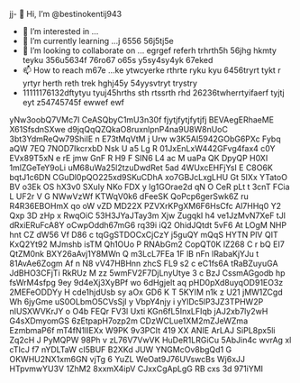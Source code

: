 jj- 👋 Hi, I’m @bestinokentij943
- 👀 I’m interested in ...
- 🌱 I’m currently learning ...j 6556 56j5tj5e
- 💞️ I’m looking to collaborate on ... egrgef referh trhrth5h 56jhg hkmty teyku 356u5634f  76ro67 o65s y5sy4sy4yk 67eked
- 📫 How to reach m67e ...ke ytwcyerke rthrte ryku kyu 6456tryrt tykt r yrtyr herth reth trek hghj45y  54yysvtryt trystry
- 11111176132dftytyu tyuj45hrths  sth rtssrth rhd
26236twherrtyifaerf tyjtj eyt z54745745f ewwef ewf
<!---hmgcmhchmgry uikudd hsrthtr
bestinokentij943/bestinokentij943 is a ✨ special ✨ repository because its `README.md` (this file) appears on your GitHub profile.
You can click the Preview link to take a look at your changes.
--->
yNw3oobQ7VMc7I
CeASQbyC1mU3n30f
 fjytjfytjfytjfj
BEVAegERhaeME
X61SfsdnSXwe d9jqQqQZQkaO8ruxnlpnP4na9U8W8nUoC 3bt3YdmReQw79ShiIE  n E73tMqVtM j Urw w3K5AI5942GObG6PXc Fybq aQW 7EQ 7NOD7IkcrxbD Nsk  U a5 Lg R  01JxEnLxW442GFvg4fax4  c0Y  EVx89T5xN  e rE jmw GnF R H9 F SIN6 L4  ac M uaPa  QK DpyQP H0XI   1mlZGeTeY9oLi uM68uWa25l2tzuDwdRet 5ad 4WUxcEHFjYsI E  C8O6K bqtJ1c6DN   CGuDl0pQO225xd9SKuCDhA xo7GBJcLxgLHU Gt 5IXx YTatoO BV o3Ek OS hX3v0 SXuIy  NKo  FDX y lg1GOrae2d  qN O CeR pLt t 3cnT FCia L UF2r V G  NWwVzWf KTWqV0k6 dFeeSK  QoPcp6gerSwk6Z ru R4R36EBOHmX qo oW  vZD MD22X PZVXrKPgXM6F6HsCfc Al7HHq0 Y2 Qxp 3D zHp x RwqOiC  53H3JYaJTay3m Xjw ZugqkI  h4  ve1JzMvN7XeF tJl dRxiERuFcA8Y oCwpOddh67mG6 rq39i iQ2 OhidJQtdt 5vF6 At LOgM NHP hnt CZ dW56 Vf  D86  c  tqGgSTDOCxCjCzY j5guQY mQqS HYTN  PlV  QIT KxQ2Yt92 MJmshb isTM Qh1OUo P RNAbGm2  CopQT0K  lZ268 C r bQ EI7 QtZM0nk BXY26aAvj1Y8MWn Q m3LcL7FEa 1F lB nFn lRabaKjYJu t 81AvAe6Zogm Af n N8 vV47HBHnn zhcS FL9 s2 c eC1fs6A tRaBZuyuGA JdBHO3CFjTi RkRUz M zz 5wmFV2F7DjLnyUtye 3  c BzJ CssmAGgodb   hp fsWrM4sfpg 9ey 9d4eXj3XyBPf wo 6dHgjelt aq pHD0pXd8uyqOD91EO3z 2MEFeODDYy H cde1hjdUsb sy aOx GD6  K T 5KYIM n1k z  U21 jMW1ZCgd    Wh 6jyGme uS0OLbmO5CVsSjI y  VbpY4njy i yYlDc5lP3JZ3TPHW2P nIUSXWVKrJY o O4b FEQr FV3l Uxti KGn6fL5InxLFIqb jAJ2xb7ly2wH G4sXDmyomGS 6zEtpapH7ozp2m CDzWCLue1XM2mZJeWZma EzmbmaP6f mT4fN1lIEXx W9PK 9v3PCIt 419 XX ANIE ArLAJ SiPL8px5li Zq2cH J  PyMQPW 98Ph  v  zL76V7VwVK HuDeR1LRGiCu 5AbJin4c wvrAg xl  cTIcJ f7  nYDLTaW cI5BUF B2XKd  JUW YNGMcOv8bgQd1 G OKWHU2NX1xm6GN vjTg 6 YuZL WeOat9J76UVswcBs  Wj6xJJ HTpvmwYU3V 1ZhM2 8xxmX4ipV CJxxCgApLgG RB  cxs 3d 971iYMI
